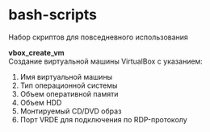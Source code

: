 # bash-scripts
Набор скриптов для повседневного использования

<b>vbox_create_vm</b><br>
Создание виртуальной машины VirtualBox с указанием:
1. Имя виртуальной машины
2. Тип операционной системы
3. Объем оперативной памяти
4. Объем HDD
5. Монтируемый CD/DVD образ 
6. Порт VRDE для подключения по RDP-протоколу 
